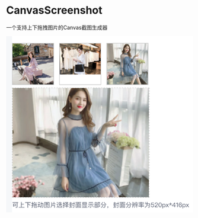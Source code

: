 # CanvasScreenshot
一个支持上下拖拽图片的Canvas截图生成器

![](https://raw.githubusercontent.com/FrankKai/CanvasScreenshot/master/picture/demo.png)
